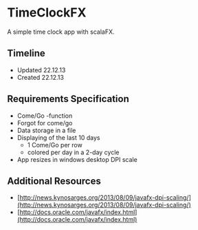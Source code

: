 # TimeClockFX

A simple time clock app with scalaFX.

## Timeline
- Updated 22.12.13
- Created 22.12.13

## Requirements Specification

- Come/Go -function
- Forgot for come/go
- Data storage in a file
- Displaying of the last 10 days
  - 1 Come/Go per row
  - colored per day in a 2-day cycle
- App resizes in windows desktop DPI scale

## Additional Resources

- [http://news.kynosarges.org/2013/08/09/javafx-dpi-scaling/](http://news.kynosarges.org/2013/08/09/javafx-dpi-scaling/)
- [http://docs.oracle.com/javafx/index.html](http://docs.oracle.com/javafx/index.html)